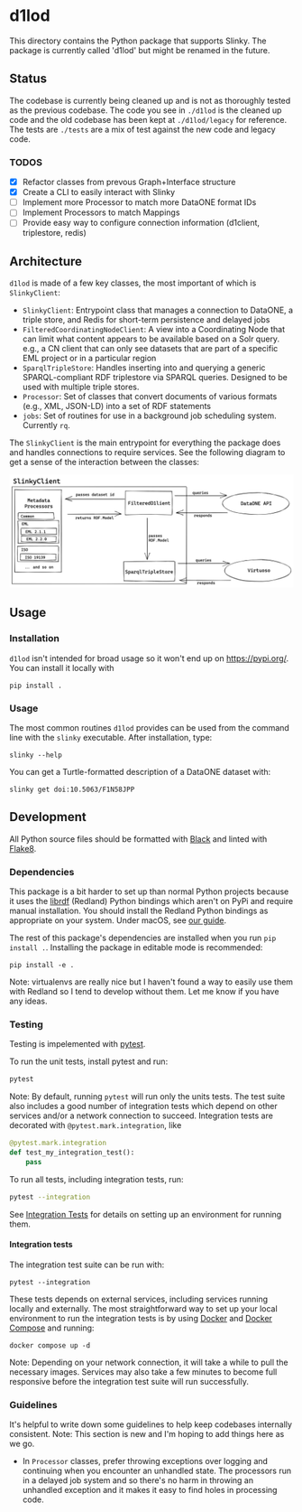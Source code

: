 # d1lod

This directory contains the Python package that supports Slinky.
The package is currently called 'd1lod' but might be renamed in the future.

## Status

The codebase is currently being cleaned up and is not as thoroughly tested as the previous codebase.
The code you see in `./d1lod` is the cleaned up code and the old codebase has
been kept at `./d1lod/legacy` for reference.
The tests are `./tests` are a mix of test against the new code and legacy code.

### TODOS

- [x] Refactor classes from prevous Graph+Interface structure
- [x] Create a CLI to easily interact with Slinky
- [ ] Implement more Processor to match more DataONE format IDs
- [ ] Implement Processors to match Mappings
- [ ] Provide easy way to configure connection information (d1client, triplestore, redis)

## Architecture

`d1lod` is made of a few key classes, the most important of which is `SlinkyClient`:

- `SlinkyClient`: Entrypoint class that manages a connection to DataONE, a triple store, and Redis for short-term persistence and delayed jobs
- `FilteredCoordinatingNodeClient`: A view into a Coordinating Node that can limit what content appears to be available based on a Solr query. e.g., a CN client that can only see datasets that are part of a specific EML project or in a particular region
- `SparqlTripleStore`: Handles inserting into and querying a generic SPARQL-compliant RDF triplestore via SPARQL queries. Designed to be used with multiple triple stores.
- `Processor`: Set of classes that convert documents of various formats (e.g., XML, JSON-LD) into a set of RDF statements
- `jobs`: Set of routines for use in a background job scheduling system. Currently `rq`.

The `SlinkyClient` is the main entrypoint for everything the package does and handles connections to require services.
See the following diagram to get a sense of the interaction between the classes:

![slinky package architecture](./docs/slinky-client-architecture.png)

## Usage

### Installation

`d1lod` isn't intended for broad usage so it won't end up on https://pypi.org/.
You can install it locally with

```
pip install .
```

### Usage

The most common routines `d1lod` provides can be used from the command line with the `slinky` executable.
After installation, type:

```
slinky --help
```

You can get a Turtle-formatted description of a DataONE dataset with:

```
slinky get doi:10.5063/F1N58JPP
```

## Development

All Python source files should be formatted with [Black](https://black.readthedocs.io) and linted with [Flake8](https://flake8.pycqa.org/).

### Dependencies

This package is a bit harder to set up than normal Python projects because it uses the [librdf](https://librdf.org/bindings/) (Redland) Python bindings which aren't on PyPi and require manual installation.
You should install the Redland Python bindings as appropriate on your system.
Under macOS, see [our guide](./docs/install-redlands-bindings.md).

The rest of this package's dependencies are installed when you run `pip install .`.
Installing the package in editable mode is recommended:

```
pip install -e .
```

Note: virtualenvs are really nice but I haven't found a way to easily use them with Redland so I tend to develop without them.
Let me know if you have any ideas.

### Testing

Testing is impelemented with [pytest](https://pytest.org).

To run the unit tests, install pytest and run:

```sh
pytest
```

Note: By default, running `pytest` will run only the units tests.
The test suite also includes a good number of integration tests which depend on other services and/or a network connection to succeed.
Integration tests are decorated with `@pytest.mark.integration`, like

```python
@pytest.mark.integration
def test_my_integration_test():
    pass
```

To run all tests, including integration tests, run:

```sh
pytest --integration
```

See [Integration Tests](#integration-tests) for details on setting up an environment for running them.

#### Integration tests

The integration test suite can be run with:

```
pytest --integration
```

These tests depends on external services, including services running locally and externally.
The most straightforward way to set up your local environment to run the integration tests is by using [Docker](https://www.docker.com/) and [Docker Compose](https://docs.docker.com/compose/) and running:

```
docker compose up -d
```

Note: Depending on your network connection, it will take a while to pull the necessary images. Services may also take a few minutes to become full responsive before the integration test suite will run successfully.

### Guidelines

It's helpful to write down some guidelines to help keep codebases internally consistent.
Note: This section is new and I'm hoping to add things here as we go.

- In `Processor` classes, prefer throwing exceptions over logging and continuing when you encounter an unhandled state. The processors run in a delayed job system and so there's no harm in throwing an unhandled exception and it makes it easy to find holes in processing code.
